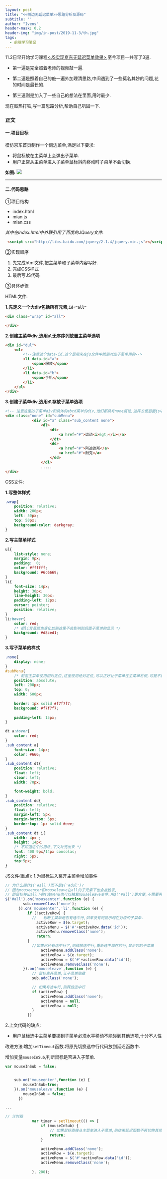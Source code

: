 ```yaml
---
layout: post
title: "<<侧边无延迟菜单>>思路分析及源码"
subtitle: ''
author: "Ivens"
header-mask: 0.2
header-img: "img/in-post/2019-11-3/th.jpg"
tags:
  - 前端学习笔记
---
```


11.2日早开始学习课程[<JS实现京东无延迟菜单效果>][1],至今项目一共写了3遍.

- 第一遍是完全照着老师的视频敲一遍.


- 第二遍是照着自己的敲一遍外加理清思路,中间遇到了一些莫名其妙的问题,花的时间是最长的.


- 第三遍则是加入了一些自己的想法在里面,用时最少.

现在趁热打铁,写一篇思路分析,帮助自己巩固一下.

### 正文

#### 一.项目目标
模仿京东首页制作一个侧边菜单,满足以下要求:
- 将鼠标放在主菜单上会弹出子菜单.
- 用户正常从主菜单进入子菜单鼠标斜向移动时子菜单不会切换.

**如图:**
![](../../../../img/in-post/2019-11-3/a.png)

***
#### 二.代码思路
①项目结构
- index.html
- mian.js
- mian.css

*其中在index.html中外联引用了百度的JQuery文件.*
```html
 <script src="http://libs.baidu.com/jquery/2.1.4/jquery.min.js"></script>
 ```

 ②实现顺序

1. 先完成html文件,把主菜单和子菜单内容写好.
2. 完成CSS样式
3. 最后写JS代码

③具体步骤

HTML文件:

**1.先定义一个大div包括所有元素,`id="all"`**
```html
<div class="wrap" id="all">

</div>
```
**2.创建主菜单div,选用`ul`无序序列放置主菜单选项**
```html
<div id="dul">
    <ul>
        <!--注意这个data-id,这个是用来在js文件中找到对应子菜单用的-->
        <li data-id="a">   
            <span>服装</span>
        </li>
        <li data-id="b">
            <span>手机</span>
        </li>
    </ul>
</div>
```
**3.创建子菜单div,选用`dl`存放子菜单选项**
```html
<!-- 注意这里的子菜单div和具体的abcd菜单的div,他们都具有none属性,这样方便后面js中控制他们是否显示 -->
<div class="none" id="subMenu">
            <div id="a" class="sub_content none">
                <dl>
                    <dt>
                        <a href="#">运动<i>&gt;</i></a>
                    </dt>
                    <dd>
                        <a href="#">阿迪达斯</a>
                        <a href="#">耐克</a>
                    </dd>
                </dl>
                .....
</div>
```

CSS文件:

**1.写整体样式**

```css
.wrap{
    position: relative;
    width: 200px;
    left: 50px;
    top: 50px;
    background-color: darkgray;
}
```

**2.写主菜单样式**
```css
ul{
    list-style: none;
    margin: 9px;
    padding:  0;
    color: #ffffff;
    background: #6c6669;
}
li{
    font-size: 14px;
    height: 30px;
    line-height: 30px;
    padding-left: 12px;
    cursor: pointer;
    position: relative;
}
li:hover{
    color: red;
    /* 把li背景颜色变化放到这里不会影响到后面子菜单的显示 */
    background: #d8ced1;
}
```
**3.写子菜单的样式**
```css
.none{
    display: none;
}
#subMenu{
    /* 前面主菜单使用相对定位,这里使用绝对定位,可以正好让子菜单在主菜单右侧,可是不能根据选项位置上下移动 */
    position: absolute;
    left: 200px;
    top: 0;
    width: 600px;
    
    border: 1px solid #f7f7f7;
    background: #f7f7f7;
    
    padding-left: 15px;
}

dt a:hover{
    color: red;
}
.sub_content a{
    font-size: 14px;
    color: #666;
}
.sub_content dt{
    position: relative;
    float: left;
    clear: left;
    width: 70px;

    font-weight: bold;
}
.sub_content dd{
    position: relative;
    float: left;
    margin-left: 5px;
    margin-bottom: 5px;
    border-top: 1px solid #eee;
}
.sub_content dt i{
    width: 4px ;
    height: 14px;
    /* 不知道这个的用法,下文补充出来 */
    font: 400 9px/14px consolas;
    right: 5px;
    top:5px;
}
```

JS文件(重点):
1.为鼠标进入离开主菜单增加事件
```js
// 为什么操作$('#all')而不是$('#dul')?
// 因为mouseenter和mouseleave在all的子元素下也会被触发,
// 即鼠标移出all下的subMenu也可以触发mouseleave事件.用$('#all')更方便,不需要再为子菜单写事件.
$('#all').on('mouseenter',function (e) {
        sub.removeClass('none');
      }).on('mouseenter','li',function (e) {
          if (!activeRow) {
            //   判断主菜单是否有选中行,如果没有则显示现在对应的子菜单.
              activeRow = $(e.target);
              activeMenu = $('#'+activeRow.data('id'));
              activeMenu.removeClass('none');
              return;  
          }
            //如果已经有选中行了,则释放选中行,重新选中现在的行,显示它的子菜单   
                activeMenu.addClass('none');
                activeRow = $(e.target);
                activeMenu = $('#'+activeRow.data('id'));
                activeMenu.removeClass('none');
        }).on('mouseleave',function (e) {
            // 鼠标离开菜单,让子菜单隐藏
            sub.addClass('none');

            // 如果有选中行,则释放选中行
            if (activeRow) {
                activeMenu.addClass('none');
                activeMenu = null;
                activeRow = null;
            }
          })
```

2.上文代码的缺点:
- 用户鼠标选中主菜单要挪到子菜单必须水平移动不能碰到其他选项,十分不人性

改进方法:增加`setTimeout`函数.将原先切换选中行代码放到延迟函数中.

增加变量`mouseInSub`,判断鼠标是否进入子菜单.

```js
var mouseInSub = false;


    sub.on('mouseenter',function (e) {
        mouseInSub=true;
    }).on('mouseleave',function (e) {
        mouseInSub = false;
      })

...

// 计时器
            var timer = setTimeout(() => {
                if (mouseInSub) {
                    // 如果鼠标直接从主菜单进入子菜单,则结束延迟函数不再切换其他子菜单
                    return;
                }

                activeMenu.addClass('none');
                activeRow = $(e.target);
                activeMenu = $('#'+activeRow.data('id'));
                activeMenu.removeClass('none');
                
            }, 200);
```








[1]:https://www.imooc.com/learn/829
